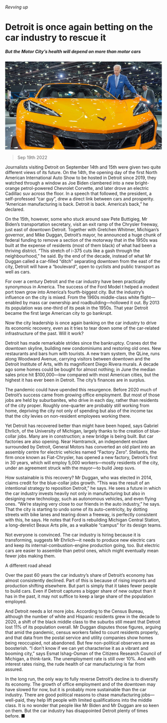 ###### Revving up

# Detroit is once again betting on the car industry to rescue it 

##### But the Motor City’s health will depend on more than motor cars 

![image](images/20220924_USP502.jpg) 

> Sep 19th 2022 

Journalists visiting Detroit on September 14th and 15th were given two quite different views of its future. On the 14th, the opening day of the first North American International Auto Show to be hosted in Detroit since 2019, they watched through a window as Joe Biden clambered into a new bright-orange petrol-powered Chevrolet Corvette, and later drove an electric Cadillac suv across the floor. In a speech that followed, the president, a self-professed “car guy”, drew a direct link between cars and prosperity. “American manufacturing is back. Detroit is back. America’s back,” he declared.

On the 15th, however, some who stuck around saw Pete Buttigieg, Mr Biden’s transportation secretary, visit an exit ramp of the Chrysler freeway, just east of downtown Detroit. Together with Gretchen Whitmer, Michigan’s governor, and Mike Duggan, Detroit’s mayor, he announced a huge chunk of federal funding to remove a section of the motorway that in the 1950s was built at the expense of residents (most of them black) of what had been a thriving district. “This stretch of i-375 cuts like a gash through the neighbourhood,” he said. By the end of the decade, instead of what Mr Duggan called a car-filled “ditch” separating downtown from the east of the city, Detroit will have a “boulevard”, open to cyclists and public transport as well as cars.

For over a century Detroit and the car industry have been practically synonymous in America. The success of the Ford Model t helped a modest port town grow into America’s fourth-biggest city. But the industry’s influence on the city is mixed. From the 1960s middle-class white flight—enabled by mass car ownership and roadbuilding—hollowed it out. By 2013 its population was one-third of its peak in the 1950s. That year Detroit became the first large American city to go bankrupt. 

Now the city leadership is once again banking on the car industry to drive its economic recovery, even as it tries to tear down some of the car-related infrastructure of the past. Will it work?

Detroit has made remarkable strides since the bankruptcy. Cranes dot the downtown skyline, building new condominiums and restoring old ones. New restaurants and bars hum with tourists. A new tram system, the QLine, runs along Woodward Avenue, carrying visitors between downtown and the Detroit Institute of Arts, with its magnificent Diego Rivera murals. A decade ago some homes could be bought for almost nothing; in June the median sales price hit $100,000—low compared with most American cities, but the highest it has ever been in Detroit. The city’s finances are in surplus.

The pandemic could have upended this resurgence. Before 2020 much of Detroit’s success came from growing office employment. But most of those jobs are held by suburbanites, who drive in each day, rather than residents of the city proper. Roughly one-quarter are probably still working from home, depriving the city not only of spending but also of the income tax that the city levies on non-resident employees working there.

Yet Detroit has recovered better than might have been hoped, says Gabriel Ehrlich, of the University of Michigan, largely thanks to the creation of blue-collar jobs. Many are in construction; a new bridge is being built. But car factories are also opening. Near Hamtramck, an independent enclave surrounded by Detroit, General Motors has converted an old plant into an assembly centre for electric vehicles named “Factory Zero”. Stellantis, the firm once known as Fiat-Chrysler, has opened a new factory, Detroit’s first in 30 years, which will employ 5,000 workers—mostly residents of the city, under an agreement struck with the mayor—to build Jeep suvs.

How sustainable is this recovery? Mr Duggan, who was elected in 2014, claims credit for the blue-collar jobs growth. “This was the result of an intentional strategy to reposition Detroit,” he says. He sees a future in which the car industry invests heavily not only in manufacturing but also in designing new technology, such as autonomous vehicles, and even flying ones. “We’re staying very close to our friends in the auto industry,” he says. That the city is starting to undo some of its auto-centricity, by dotting streets with bike lanes and tearing down a freeway, is perfectly consistent with this, he says. He notes that Ford is rebuilding Michigan Central Station, a long-derelict Beaux Arts pile, as a walkable “campus” for its design teams.

Not everyone is convinced. The car industry is hiring because it is transforming, suggests Mr Ehrlich—it needs to produce new electric cars and keep its internal-combustion-engine production going, too. But electric cars are easier to assemble than petrol ones, which might eventually mean fewer jobs making them.

A different road ahead

Over the past 60 years the car industry’s share of Detroit’s economy has almost consistently declined. Part of this is because of rising imports and production shifting elsewhere. But part is simply that it takes fewer people to build cars. Even if Detroit captures a bigger share of new output than it has in the past, it may not suffice to keep a large share of the population employed.

And Detroit needs a lot more jobs. According to the Census Bureau, although the number of white and Hispanic residents grew in the decade to 2020, a shift of the black middle class to the suburbs still meant that Detroit lost 11% of its population overall. Mr Duggan disputes those figures, arguing that amid the pandemic, census workers failed to count residents properly, and that data from the postal service and utility companies show homes being reoccupied, not abandoned. But few non-political observers are as boosterish. “I don’t know if we can yet characterise it as a vibrant and booming city,” says Esmat Ishag-Osman of the Citizens Research Council of Michigan, a think-tank. The unemployment rate is still over 10%. And with interest rates rising, the rude health of car manufacturing is far from assured.

In the long run, the only way to fully reverse Detroit’s decline is to diversify its economy. The growth of office employment and of the downtown may have slowed for now, but it is probably more sustainable than the car industry. There are good political reasons to chase manufacturing jobs—well-paid, they help lift people with limited qualifications into the middle class. It is no wonder that people like Mr Biden and Mr Duggan are so keen on them. But the car industry has disappointed Detroit plenty of times before. ■

